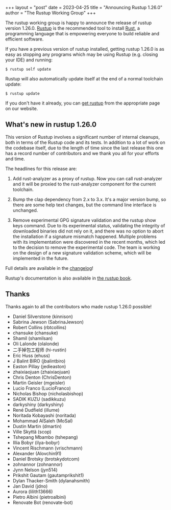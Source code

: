 +++
layout = "post"
date = 2023-04-25
title = "Announcing Rustup 1.26.0"
author = "The Rustup Working Group"
+++

The rustup working group is happy to announce the release of rustup version 1.26.0. [Rustup][install] is the recommended tool to install [Rust][rust], a programming language that is empowering everyone to build reliable and efficient software.

If you have a previous version of rustup installed, getting rustup 1.26.0 is as easy as stopping any programs which may be using Rustup (e.g. closing your IDE) and running:

```console
$ rustup self update
```

Rustup will also automatically update itself at the end of a normal toolchain update:

```console
$ rustup update
```

If you don't have it already, you can [get rustup][install] from the appropriate page on our website.

[rust]: https://www.rust-lang.org
[install]: https://rustup.rs

## What's new in rustup 1.26.0

This version of Rustup involves a significant number of internal cleanups, both in terms
of the Rustup code and its tests. In addition to a lot of work on the codebase
itself, due to the length of time since the last release this one has a record number
of contributors and we thank you all for your efforts and time.

The headlines for this release are:

1. Add rust-analyzer as a proxy of rustup. Now you can call rust-analyzer and it will be proxied to the rust-analyzer component for the current toolchain.

2. Bump the clap dependency from 2.x to 3.x. It's a major version bump, so there are some help text changes, but the command line interface is unchanged.

3. Remove experimental GPG signature validation and the rustup show keys command. Due to its experimental status, validating the integrity of downloaded binaries did not rely on it, and there was no option to abort the installation if a signature mismatch happened. Multiple problems with its implementation were discovered in the recent months, which led to the decision to remove the experimental code. The team is working on the design of a new signature validation scheme, which will be implemented in the future.

Full details are available in the [changelog]!

Rustup's documentation is also available in [the rustup book][book].

[changelog]: https://github.com/rust-lang/rustup/blob/stable/CHANGELOG.md
[book]: https://rust-lang.github.io/rustup/

## Thanks

Thanks again to all the contributors who made rustup 1.26.0 possible!

- Daniel Silverstone (kinnison)
- Sabrina Jewson (SabrinaJewson)
- Robert Collins (rbtcollins)
- chansuke (chansuke)
- Shamil (shamilsan)
- Oli Lalonde (olalonde)
- 二手掉包工程师 (hi-rustin)
- Eric Huss (ehuss)
- J Balint BIRO (jbalintbiro)
- Easton Pillay (jedieaston)
- zhaixiaojuan (zhaixiaojuan)
- Chris Denton (ChrisDenton)
- Martin Geisler (mgeisler)
- Lucio Franco (LucioFranco)
- Nicholas Bishop (nicholasbishop)
- SADIK KUZU (sadikkuzu)
- darkyshiny (darkyshiny)
- René Dudfield (illume)
- Noritada Kobayashi (noritada)
- Mohammad AlSaleh (MoSal)
- Dustin Martin (dmartin)
- Ville Skyttä (scop)
- Tshepang Mbambo (tshepang)
- Illia Bobyr (ilya-bobyr)
- Vincent Rischmann (vrischmann)
- Alexander (Alovchin91)
- Daniel Brotsky (brotskydotcom)
- zohnannor (zohnannor)
- Jynn Nelson (jyn514)
- Prikshit Gautam (gautamprikshit1)
- Dylan Thacker-Smith (dylanahsmith)
- Jan David (jdno)
- Aurora (lilith13666)
- Pietro Albini (pietroalbini)
- Renovate Bot (renovate-bot)

